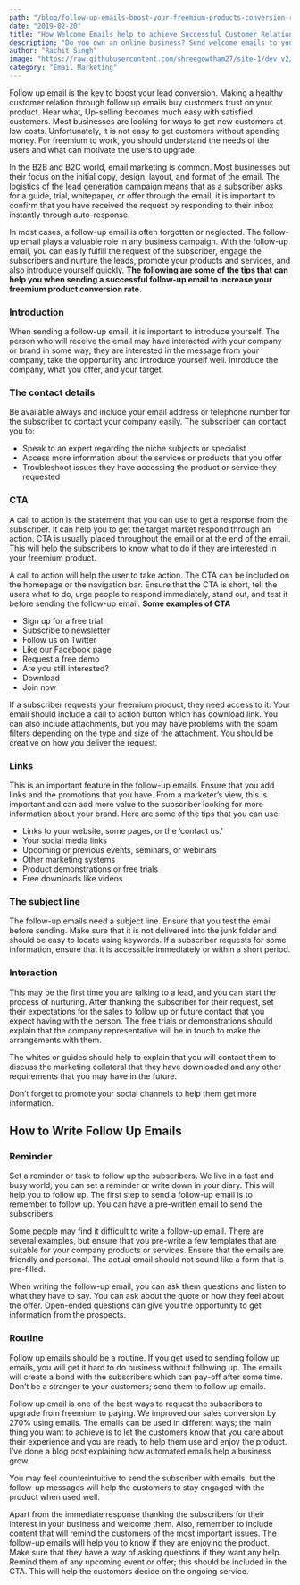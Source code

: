 ```yaml
---
path: "/blog/follow-up-emails-boost-your-freemium-products-conversion-rate"
date: "2019-02-20"
title: "How Welcome Emails help to achieve Successful Customer Relationship"
description: "Do you own an online business? Send welcome emails to your onboarding customers and enrich your brand. Retain your customers with an engaging welcome email."
author: "Rachit Singh"
image: "https://raw.githubusercontent.com/shreegowtham27/site-1/dev_v2/src/images/blog/follow-up-emails-boost-your-freemium-products-conversion-rate/conversion-rate-with-followup-emails.png"
category: "Email Marketing"
---
```

Follow up email is the key to boost your lead conversion. Making a healthy customer relation through follow up emails buy customers trust on your product. Hear what, Up-selling becomes much easy with satisfied customers.
Most businesses are looking for ways to get new customers at low costs. Unfortunately, it is not easy to get customers without spending money. For freemium to work, you should understand the needs of the users and what can motivate the users to upgrade.

In the B2B and B2C world, <link-text url="https://www.campaignrabbit.com/email-marketing-works/" rel="noopener" target="_blank">email marketing</link-text> is common. Most businesses put their focus on the initial copy, design, layout, and format of the email. The logistics of the lead generation campaign means that as a subscriber asks for a guide, trial, whitepaper, or offer through the email, it is important to confirm that you have received the request by responding to their inbox instantly through auto-response.

In most cases, a follow-up email is often forgotten or neglected. The follow-up email plays a valuable role in any business campaign. With the follow-up email, you can easily fulfill the request of the subscriber, engage the subscribers and nurture the leads, <link-text url="https://www.campaignrabbit.com/quick-ways-to-promote-your-ecommerce-store-in-2019/" target="_blank" rel="noopener">promote your products and services,</link-text> and also introduce yourself quickly.
**The following are some of the tips that can help you when sending a successful follow-up email to increase your freemium product conversion rate.**
### Introduction

When sending a follow-up email, it is important to introduce yourself. The person who will receive the email may have interacted with your company or brand in some way; they are interested in the message from your company, take the opportunity and <link-text url="https://www.campaignrabbit.com/how-welcome-emails-help-to-achieve-successful-customer-relationship/" rel="noopener" target="_blank">introduce yourself well.</link-text> Introduce the company, what you offer, and your target.
### The contact details

Be available always and include your email address or telephone number for the subscriber to contact your company easily. The subscriber can contact you to:
* Speak to an expert regarding the niche subjects or specialist
* Access more information about the services or products that you offer
* Troubleshoot issues they have accessing the product or service they requested

### CTA

A call to action is the statement that you can use to get a response from the subscriber. It can help you to get the target market respond through an action. CTA is usually placed throughout the email or at the end of the email. This will help the subscribers to know what to do if they are interested in your freemium product.

A call to action will help the user to take action. The CTA can be included on the homepage or the navigation bar. Ensure that the CTA is short, tell the users what to do, urge people to respond immediately, stand out, and test it before sending the follow-up email.
**Some examples of CTA**
* Sign up for a free trial
* Subscribe to newsletter
* Follow us on Twitter
* Like our Facebook page
* Request a free demo
* Are you still interested?
* Download
* Join now

If a subscriber requests your freemium product, they need access to it. Your email should include a call to action button which has download link. You can also include attachments, but you may have problems with the spam filters depending on the type and size of the attachment. You should be creative on how you deliver the request.
### Links
This is an important feature in the follow-up emails. Ensure that you add links and the promotions that you have. From a marketer’s view, this is important and can add more value to the subscriber looking for more information about your brand.
Here are some of the tips that you can use:
* Links to your website, some pages, or the ‘contact us.’
* Your social media links
* Upcoming or previous events, seminars, or webinars
* Other marketing systems
* Product demonstrations or free trials
* Free downloads like videos

### The subject line

The follow-up emails need a subject line. Ensure that you test the email before sending. Make sure that it is not delivered into the junk folder and should be easy to locate using keywords. If a subscriber requests for some information, ensure that it is accessible immediately or within a short period.
### Interaction

This may be the first time you are talking to a lead, and you can start the process of nurturing. After thanking the subscriber for their request, set their expectations for the sales to follow up or future contact that you expect having with the person. The free trials or demonstrations should explain that the company representative will be in touch to make the arrangements with them.

The whites or guides should help to explain that you will contact them to discuss the marketing collateral that they have downloaded and any other requirements that you may have in the future.

Don’t forget to promote your social channels to help them get more information.
## How to Write Follow Up Emails
### Reminder

Set a reminder or task to follow up the subscribers. We live in a fast and busy world; you can set a reminder or write down in your diary. This will help you to follow up. The first step to send a follow-up email is to remember to follow up.
You can have a pre-written email to send the subscribers.

Some people may find it difficult to write a follow-up email. There are several examples, but ensure that you pre-write a few templates that are suitable for your company products or services. Ensure that the emails are friendly and personal. The actual email should not sound like a form that is pre-filled.

When writing the follow-up email, you can ask them questions and listen to what they have to say. You can ask about the quote or how they feel about the offer. Open-ended questions can give you the opportunity to get information from the prospects.
### Routine

Follow up emails should be a routine. If you get used to sending follow up emails, you will get it hard to do business without following up. The emails will create a bond with the subscribers which can pay-off after some time. Don’t be a stranger to your customers; send them to follow up emails.

Follow up email is one of the best ways to request the subscribers to upgrade from freemium to paying. We improved our <link-text url="https://www.campaignrabbit.com/how-we-improved-sales-conversion-by-270-using-transactional-emails/" target="_blank" rel="noopener">sales conversion by 270% using emails</link-text>. The emails can be used in different ways; the main thing you want to achieve is to let the customers know that you care about their experience and you are ready to help them use and enjoy the product. I’ve done a blog post explaining how <link-text url="https://www.campaignrabbit.com/how-automated-email-grow-online-business/" target="_blank" rel="noopener">automated emails help a business grow.</link-text>

You may feel counterintuitive to send the subscriber with emails, but the follow-up messages will help the customers to stay engaged with the product when used well.

Apart from the immediate response thanking the subscribers for their interest in your business and welcome them. Also, remember to include content that will remind the customers of the most important issues. The follow-up emails will help you to know if they are enjoying the product. Make sure that they have a way of asking questions if they want any help. Remind them of any upcoming event or offer; this should be included in the CTA. This will help the customers decide on the ongoing service.

